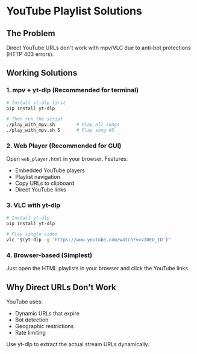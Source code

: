 # YouTube Playlist Solutions

## The Problem
Direct YouTube URLs don't work with mpv/VLC due to anti-bot protections (HTTP 403 errors).

## Working Solutions

### 1. mpv + yt-dlp (Recommended for terminal)
```bash
# Install yt-dlp first
pip install yt-dlp

# Then run the script
./play_with_mpv.sh        # Play all songs
./play_with_mpv.sh 5      # Play song #5
```

### 2. Web Player (Recommended for GUI)
Open `web_player.html` in your browser. Features:
- Embedded YouTube players
- Playlist navigation
- Copy URLs to clipboard
- Direct YouTube links

### 3. VLC with yt-dlp
```bash
# Install yt-dlp
pip install yt-dlp

# Play single video
vlc "$(yt-dlp -g 'https://www.youtube.com/watch?v=VIDEO_ID')"
```

### 4. Browser-based (Simplest)
Just open the HTML playlists in your browser and click the YouTube links.

## Why Direct URLs Don't Work
YouTube uses:
- Dynamic URLs that expire
- Bot detection
- Geographic restrictions
- Rate limiting

Use yt-dlp to extract the actual stream URLs dynamically.

